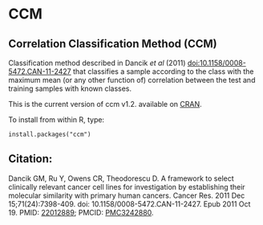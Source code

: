 # CCM 

## Correlation Classification Method (CCM)

Classification method described in Dancik *et al* (2011) <doi:10.1158/0008-5472.CAN-11-2427> that classifies a sample according to the class with the maximum mean (or any other function of) correlation between the test and training samples with known classes.

This is the current version of ccm v1.2. available on [CRAN](https://cran.r-project.org/web/packages/CCM/index.html). 

To install <ccm> from within R, type:
~~~
install.packages("ccm")
~~~

## Citation:

Dancik GM, Ru Y, Owens CR, Theodorescu D. A framework to select clinically relevant cancer cell lines for investigation by establishing 
their molecular similarity with primary human cancers. Cancer Res. 2011 Dec 15;71(24):7398-409. doi: 10.1158/0008-5472.CAN-11-2427. 
Epub 2011 Oct 19. PMID: [22012889](https://pubmed.ncbi.nlm.nih.gov/22012889/); PMCID: [PMC3242880](https://www.ncbi.nlm.nih.gov/pmc/articles/PMC3242880/).
